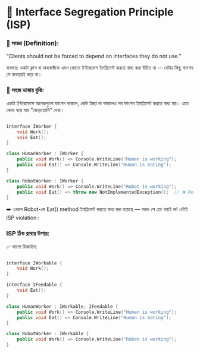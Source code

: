 # 📘 Interface Segregation Principle (ISP)

### 📌 সংজ্ঞা (Definition):

“Clients should not be forced to depend on interfaces they do not use.”

বাংলায়: একটা ক্লাস বা অবজেক্টকে এমন কোনো ইন্টারফেস ইমপ্লিমেন্ট করতে বাধ্য করা উচিত না — যেটার কিছু ফাংশন সে ব্যবহারই করে না।

### 🎯 সহজ ভাষায় বুঝি:

একটা ইন্টারফেসে অনেকগুলো ফাংশন থাকলে, কেউ ইচ্ছা না থাকলেও সব ফাংশন ইমপ্লিমেন্ট করতে বাধ্য হয়।
এতে কোড হয়ে যায় “জোড়াতালি” দেয়া।

```cpp

interface IWorker {
    void Work();
    void Eat();
}

class HumanWorker : IWorker {
    public void Work() => Console.WriteLine("Human is working");
    public void Eat() => Console.WriteLine("Human is eating");
}

class RobotWorker : IWorker {
    public void Work() => Console.WriteLine("Robot is working");
    public void Eat() => throw new NotImplementedException();  // ❌ Robot তো খায় না!
}


```

➡️ এখানে Robot-কে Eat() method ইমপ্লিমেন্ট করতে বাধ্য করা হয়েছে — অথচ সে তো খায়ই না!
এটাই ISP violation।

### ISP ঠিক রাখার উপায়:

✅ ভালো ডিজাইন:

```cpp

interface IWorkable {
    void Work();
}

interface IFeedable {
    void Eat();
}

class HumanWorker : IWorkable, IFeedable {
    public void Work() => Console.WriteLine("Human is working");
    public void Eat() => Console.WriteLine("Human is eating");
}

class RobotWorker : IWorkable {
    public void Work() => Console.WriteLine("Robot is working");
}

```
